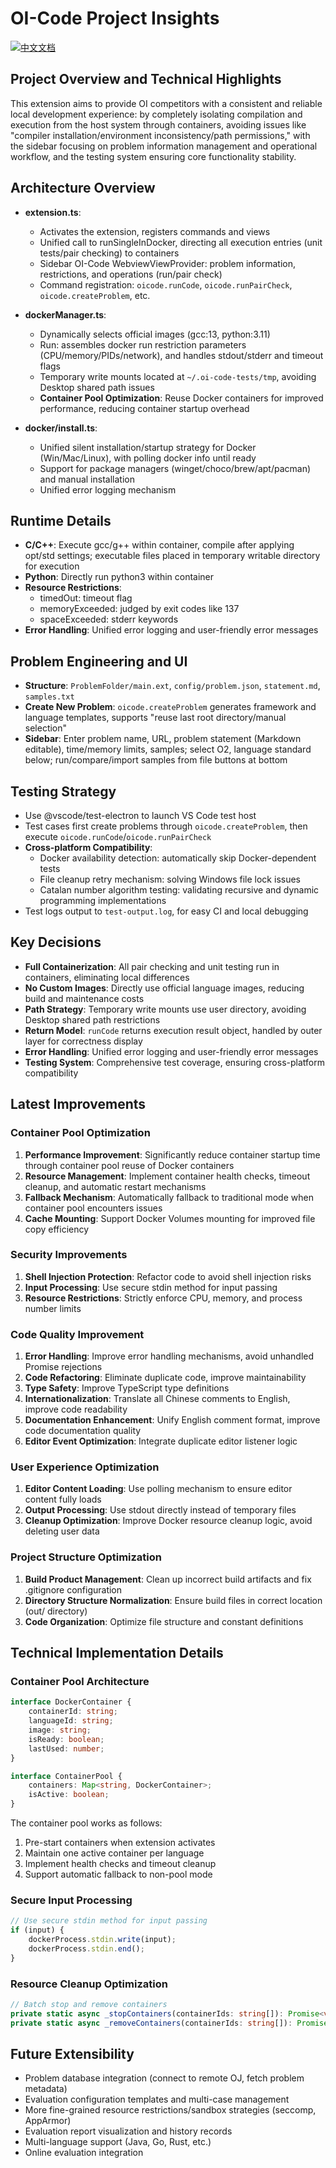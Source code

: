 # OI-Code Project Insights

[![中文文档](https://img.shields.io/badge/项目洞察-中文-red.svg)](i18n/chinese/PROJECT_INSIGHTS.md)

## Project Overview and Technical Highlights

This extension aims to provide OI competitors with a consistent and reliable local development experience: by completely isolating compilation and execution from the host system through containers, avoiding issues like "compiler installation/environment inconsistency/path permissions," with the sidebar focusing on problem information management and operational workflow, and the testing system ensuring core functionality stability.

## Architecture Overview

- **extension.ts**:
  - Activates the extension, registers commands and views
  - Unified call to runSingleInDocker, directing all execution entries (unit tests/pair checking) to containers
  - Sidebar OI-Code WebviewViewProvider: problem information, restrictions, and operations (run/pair check)
  - Command registration: `oicode.runCode`, `oicode.runPairCheck`, `oicode.createProblem`, etc.

- **dockerManager.ts**:
  - Dynamically selects official images (gcc:13, python:3.11)
  - Run: assembles docker run restriction parameters (CPU/memory/PIDs/network), and handles stdout/stderr and timeout flags
  - Temporary write mounts located at `~/.oi-code-tests/tmp`, avoiding Desktop shared path issues
  - **Container Pool Optimization**: Reuse Docker containers for improved performance, reducing container startup overhead

- **docker/install.ts**:
  - Unified silent installation/startup strategy for Docker (Win/Mac/Linux), with polling docker info until ready
  - Support for package managers (winget/choco/brew/apt/pacman) and manual installation
  - Unified error logging mechanism

## Runtime Details

- **C/C++**: Execute gcc/g++ within container, compile after applying opt/std settings; executable files placed in temporary writable directory for execution
- **Python**: Directly run python3 within container
- **Resource Restrictions**:
  - timedOut: timeout flag
  - memoryExceeded: judged by exit codes like 137
  - spaceExceeded: stderr keywords
- **Error Handling**: Unified error logging and user-friendly error messages

## Problem Engineering and UI

- **Structure**: `ProblemFolder/main.ext`, `config/problem.json`, `statement.md`, `samples.txt`
- **Create New Problem**: `oicode.createProblem` generates framework and language templates, supports "reuse last root directory/manual selection"
- **Sidebar**: Enter problem name, URL, problem statement (Markdown editable), time/memory limits, samples; select O2, language standard below; run/compare/import samples from file buttons at bottom

## Testing Strategy

- Use @vscode/test-electron to launch VS Code test host
- Test cases first create problems through `oicode.createProblem`, then execute `oicode.runCode`/`oicode.runPairCheck`
- **Cross-platform Compatibility**:
  - Docker availability detection: automatically skip Docker-dependent tests
  - File cleanup retry mechanism: solving Windows file lock issues
  - Catalan number algorithm testing: validating recursive and dynamic programming implementations
- Test logs output to `test-output.log`, for easy CI and local debugging

## Key Decisions

- **Full Containerization**: All pair checking and unit testing run in containers, eliminating local differences
- **No Custom Images**: Directly use official language images, reducing build and maintenance costs
- **Path Strategy**: Temporary write mounts use user directory, avoiding Desktop shared path restrictions
- **Return Model**: `runCode` returns execution result object, handled by outer layer for correctness display
- **Error Handling**: Unified error logging and user-friendly error messages
- **Testing System**: Comprehensive test coverage, ensuring cross-platform compatibility

## Latest Improvements

### Container Pool Optimization
1. **Performance Improvement**: Significantly reduce container startup time through container pool reuse of Docker containers
2. **Resource Management**: Implement container health checks, timeout cleanup, and automatic restart mechanisms
3. **Fallback Mechanism**: Automatically fallback to traditional mode when container pool encounters issues
4. **Cache Mounting**: Support Docker Volumes mounting for improved file copy efficiency

### Security Improvements
1. **Shell Injection Protection**: Refactor code to avoid shell injection risks
2. **Input Processing**: Use secure stdin method for input passing
3. **Resource Restrictions**: Strictly enforce CPU, memory, and process number limits

### Code Quality Improvement
1. **Error Handling**: Improve error handling mechanisms, avoid unhandled Promise rejections
2. **Code Refactoring**: Eliminate duplicate code, improve maintainability
3. **Type Safety**: Improve TypeScript type definitions
4. **Internationalization**: Translate all Chinese comments to English, improve code readability
5. **Documentation Enhancement**: Unify English comment format, improve code documentation quality
6. **Editor Event Optimization**: Integrate duplicate editor listener logic

### User Experience Optimization
1. **Editor Content Loading**: Use polling mechanism to ensure editor content fully loads
2. **Output Processing**: Use stdout directly instead of temporary files
3. **Cleanup Optimization**: Improve Docker resource cleanup logic, avoid deleting user data

### Project Structure Optimization
1. **Build Product Management**: Clean up incorrect build artifacts and fix .gitignore configuration
2. **Directory Structure Normalization**: Ensure build files in correct location (out/ directory)
3. **Code Organization**: Optimize file structure and constant definitions

## Technical Implementation Details

### Container Pool Architecture
```typescript
interface DockerContainer {
    containerId: string;
    languageId: string;
    image: string;
    isReady: boolean;
    lastUsed: number;
}

interface ContainerPool {
    containers: Map<string, DockerContainer>;
    isActive: boolean;
}
```

The container pool works as follows:
1. Pre-start containers when extension activates
2. Maintain one active container per language
3. Implement health checks and timeout cleanup
4. Support automatic fallback to non-pool mode

### Secure Input Processing
```typescript
// Use secure stdin method for input passing
if (input) {
    dockerProcess.stdin.write(input);
    dockerProcess.stdin.end();
}
```

### Resource Cleanup Optimization
```typescript
// Batch stop and remove containers
private static async _stopContainers(containerIds: string[]): Promise<void>
private static async _removeContainers(containerIds: string[]): Promise<void>
```

## Future Extensibility

- Problem database integration (connect to remote OJ, fetch problem metadata)
- Evaluation configuration templates and multi-case management
- More fine-grained resource restrictions/sandbox strategies (seccomp, AppArmor)
- Evaluation report visualization and history records
- Multi-language support (Java, Go, Rust, etc.)
- Online evaluation integration
